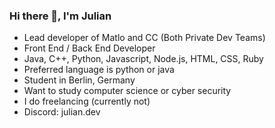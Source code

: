 ### Hi there 👋, I'm Julian

- Lead developer of Matlo and CC (Both Private Dev Teams)
- Front End / Back End Developer
- Java, C++, Python, Javascript, Node.js, HTML, CSS, Ruby
- Preferred language is python or java
- Student in Berlin, Germany
- Want to study computer science or cyber security
- I do freelancing (currently not)
- Discord: julian.dev
